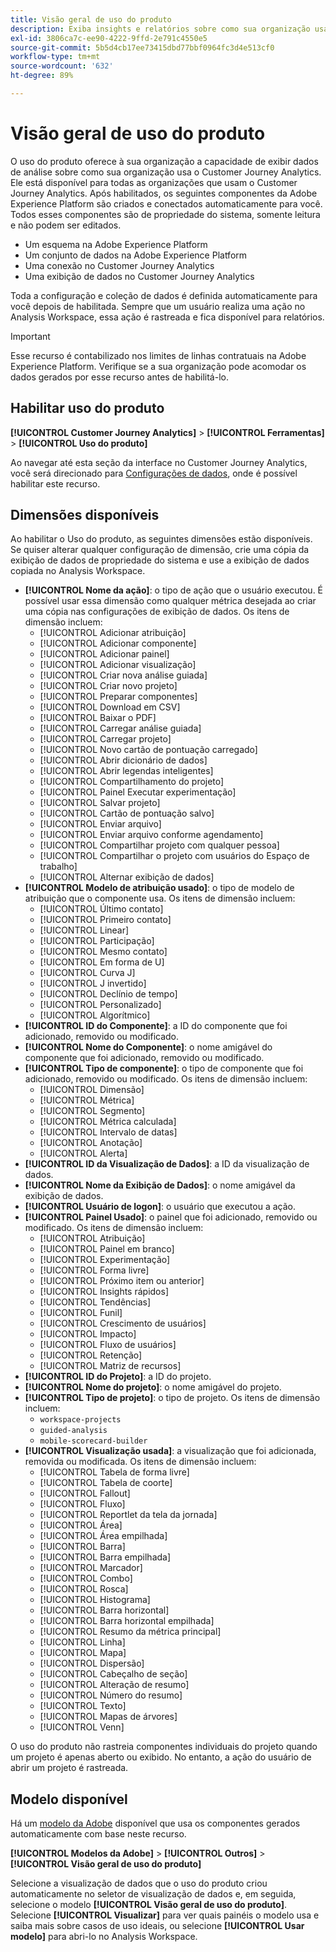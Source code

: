 ```yaml
---
title: Visão geral de uso do produto
description: Exiba insights e relatórios sobre como sua organização usa o Customer Journey Analytics.
exl-id: 3806ca7c-ee90-4222-9ffd-2e791c4550e5
source-git-commit: 5b5d4cb17ee73415dbd77bbf0964fc3d4e513cf0
workflow-type: tm+mt
source-wordcount: '632'
ht-degree: 89%

---
```


# Visão geral de uso do produto

O uso do produto oferece à sua organização a capacidade de exibir dados de análise sobre como sua organização usa o Customer Journey Analytics. Ele está disponível para todas as organizações que usam o Customer Journey Analytics. Após habilitados, os seguintes componentes da Adobe Experience Platform são criados e conectados automaticamente para você. Todos esses componentes são de propriedade do sistema, somente leitura e não podem ser editados.

* Um esquema na Adobe Experience Platform
* Um conjunto de dados na Adobe Experience Platform
* Uma conexão no Customer Journey Analytics
* Uma exibição de dados no Customer Journey Analytics

Toda a configuração e coleção de dados é definida automaticamente para você depois de habilitada. Sempre que um usuário realiza uma ação no Analysis Workspace, essa ação é rastreada e fica disponível para relatórios.

>[!IMPORTANT]
>
>Esse recurso é contabilizado nos limites de linhas contratuais na Adobe Experience Platform. Verifique se a sua organização pode acomodar os dados gerados por esse recurso antes de habilitá-lo.

## Habilitar uso do produto

**[!UICONTROL Customer Journey Analytics]** > **[!UICONTROL Ferramentas]** > **[!UICONTROL Uso do produto]**

Ao navegar até esta seção da interface no Customer Journey Analytics, você será direcionado para [Configurações de dados](data-settings.md), onde é possível habilitar este recurso.

## Dimensões disponíveis

Ao habilitar o Uso do produto, as seguintes dimensões estão disponíveis. Se quiser alterar qualquer configuração de dimensão, crie uma cópia da exibição de dados de propriedade do sistema e use a exibição de dados copiada no Analysis Workspace.

* **[!UICONTROL Nome da ação]**: o tipo de ação que o usuário executou. É possível usar essa dimensão como qualquer métrica desejada ao criar uma cópia nas configurações de exibição de dados. Os itens de dimensão incluem:
   * [!UICONTROL Adicionar atribuição]
   * [!UICONTROL Adicionar componente]
   * [!UICONTROL Adicionar painel]
   * [!UICONTROL Adicionar visualização]
   * [!UICONTROL Criar nova análise guiada]
   * [!UICONTROL Criar novo projeto]
   * [!UICONTROL Preparar componentes]
   * [!UICONTROL Download em CSV]
   * [!UICONTROL Baixar o PDF]
   * [!UICONTROL Carregar análise guiada]
   * [!UICONTROL Carregar projeto]
   * [!UICONTROL Novo cartão de pontuação carregado]
   * [!UICONTROL Abrir dicionário de dados]
   * [!UICONTROL Abrir legendas inteligentes]
   * [!UICONTROL Compartilhamento do projeto]
   * [!UICONTROL  Painel Executar experimentação]
   * [!UICONTROL Salvar projeto]
   * [!UICONTROL Cartão de pontuação salvo]
   * [!UICONTROL Enviar arquivo]
   * [!UICONTROL Enviar arquivo conforme agendamento]
   * [!UICONTROL Compartilhar projeto com qualquer pessoa]
   * [!UICONTROL Compartilhar o projeto com usuários do Espaço de trabalho]
   * [!UICONTROL Alternar exibição de dados]
* **[!UICONTROL Modelo de atribuição usado]**: o tipo de modelo de atribuição que o componente usa. Os itens de dimensão incluem:
   * [!UICONTROL Último contato]
   * [!UICONTROL Primeiro contato]
   * [!UICONTROL Linear]
   * [!UICONTROL Participação]
   * [!UICONTROL Mesmo contato]
   * [!UICONTROL Em forma de U]
   * [!UICONTROL Curva J]
   * [!UICONTROL J invertido]
   * [!UICONTROL Declínio de tempo]
   * [!UICONTROL Personalizado]
   * [!UICONTROL Algorítmico]
* **[!UICONTROL ID do Componente]**: a ID do componente que foi adicionado, removido ou modificado.
* **[!UICONTROL Nome do Componente]**: o nome amigável do componente que foi adicionado, removido ou modificado.
* **[!UICONTROL Tipo de componente]**: o tipo de componente que foi adicionado, removido ou modificado. Os itens de dimensão incluem:
   * [!UICONTROL Dimensão]
   * [!UICONTROL Métrica]
   * [!UICONTROL Segmento]
   * [!UICONTROL Métrica calculada]
   * [!UICONTROL Intervalo de datas]
   * [!UICONTROL Anotação]
   * [!UICONTROL Alerta]
* **[!UICONTROL ID da Visualização de Dados]**: a ID da visualização de dados.
* **[!UICONTROL Nome da Exibição de Dados]**: o nome amigável da exibição de dados.
* **[!UICONTROL Usuário de logon]**: o usuário que executou a ação.
* **[!UICONTROL Painel Usado]**: o painel que foi adicionado, removido ou modificado. Os itens de dimensão incluem:
   * [!UICONTROL Atribuição]
   * [!UICONTROL Painel em branco]
   * [!UICONTROL Experimentação]
   * [!UICONTROL Forma livre]
   * [!UICONTROL Próximo item ou anterior]
   * [!UICONTROL Insights rápidos]
   * [!UICONTROL Tendências]
   * [!UICONTROL Funil]
   * [!UICONTROL Crescimento de usuários]
   * [!UICONTROL Impacto]
   * [!UICONTROL Fluxo de usuários]
   * [!UICONTROL Retenção]
   * [!UICONTROL Matriz de recursos]
* **[!UICONTROL ID do Projeto]**: a ID do projeto.
* **[!UICONTROL Nome do projeto]**: o nome amigável do projeto.
* **[!UICONTROL Tipo de projeto]**: o tipo de projeto. Os itens de dimensão incluem:
   * `workspace-projects`
   * `guided-analysis`
   * `mobile-scorecard-builder`
* **[!UICONTROL Visualização usada]**: a visualização que foi adicionada, removida ou modificada. Os itens de dimensão incluem:
   * [!UICONTROL Tabela de forma livre]
   * [!UICONTROL Tabela de coorte]
   * [!UICONTROL Fallout]
   * [!UICONTROL Fluxo]
   * [!UICONTROL Reportlet da tela da jornada]
   * [!UICONTROL Área]
   * [!UICONTROL Área empilhada]
   * [!UICONTROL Barra]
   * [!UICONTROL Barra empilhada]
   * [!UICONTROL Marcador]
   * [!UICONTROL Combo]
   * [!UICONTROL Rosca]
   * [!UICONTROL Histograma]
   * [!UICONTROL Barra horizontal]
   * [!UICONTROL Barra horizontal empilhada]
   * [!UICONTROL Resumo da métrica principal]
   * [!UICONTROL Linha]
   * [!UICONTROL Mapa]
   * [!UICONTROL Dispersão]
   * [!UICONTROL Cabeçalho de seção]
   * [!UICONTROL Alteração de resumo]
   * [!UICONTROL Número do resumo]
   * [!UICONTROL Texto]
   * [!UICONTROL Mapas de árvores]
   * [!UICONTROL Venn]

O uso do produto não rastreia componentes individuais do projeto quando um projeto é apenas aberto ou exibido. No entanto, a ação do usuário de abrir um projeto é rastreada.

## Modelo disponível

Há um [modelo da Adobe](/help/analysis-workspace/templates/use-templates.md) disponível que usa os componentes gerados automaticamente com base neste recurso.

**[!UICONTROL Modelos da Adobe]** > **[!UICONTROL Outros]** > **[!UICONTROL Visão geral de uso do produto]**

Selecione a visualização de dados que o uso do produto criou automaticamente no seletor de visualização de dados e, em seguida, selecione o modelo **[!UICONTROL Visão geral de uso do produto]**. Selecione **[!UICONTROL Visualizar]** para ver quais painéis o modelo usa e saiba mais sobre casos de uso ideais, ou selecione **[!UICONTROL Usar modelo]** para abri-lo no Analysis Workspace.
